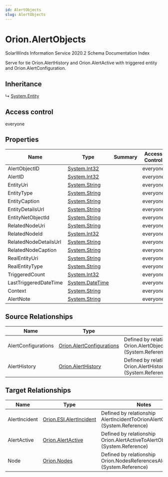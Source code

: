 ```yaml
---
id: AlertObjects
slug: AlertObjects
---
```


# Orion.AlertObjects

SolarWinds Information Service 2020.2 Schema Documentation Index

Serve for tie Orion.AlertHistory and Orion.AlertActive with triggered entity and Orion.AlertConfiguration.

## Inheritance

↳ [System.Entity](./../System/Entity)

## Access control

everyone

## Properties

| Name | Type | Summary | Access Control |
| ------ | ------ | ------ | ------ |
| AlertObjectID | [System.Int32](https://docs.microsoft.com/en-us/dotnet/api/system.int32) |  | everyone |
| AlertID | [System.Int32](https://docs.microsoft.com/en-us/dotnet/api/system.int32) |  | everyone |
| EntityUri | [System.String](https://docs.microsoft.com/en-us/dotnet/api/system.string) |  | everyone |
| EntityType | [System.String](https://docs.microsoft.com/en-us/dotnet/api/system.string) |  | everyone |
| EntityCaption | [System.String](https://docs.microsoft.com/en-us/dotnet/api/system.string) |  | everyone |
| EntityDetailsUrl | [System.String](https://docs.microsoft.com/en-us/dotnet/api/system.string) |  | everyone |
| EntityNetObjectId | [System.String](https://docs.microsoft.com/en-us/dotnet/api/system.string) |  | everyone |
| RelatedNodeUri | [System.String](https://docs.microsoft.com/en-us/dotnet/api/system.string) |  | everyone |
| RelatedNodeId | [System.Int32](https://docs.microsoft.com/en-us/dotnet/api/system.int32) |  | everyone |
| RelatedNodeDetailsUrl | [System.String](https://docs.microsoft.com/en-us/dotnet/api/system.string) |  | everyone |
| RelatedNodeCaption | [System.String](https://docs.microsoft.com/en-us/dotnet/api/system.string) |  | everyone |
| RealEntityUri | [System.String](https://docs.microsoft.com/en-us/dotnet/api/system.string) |  | everyone |
| RealEntityType | [System.String](https://docs.microsoft.com/en-us/dotnet/api/system.string) |  | everyone |
| TriggeredCount | [System.Int32](https://docs.microsoft.com/en-us/dotnet/api/system.int32) |  | everyone |
| LastTriggeredDateTime | [System.DateTime](https://docs.microsoft.com/en-us/dotnet/api/system.datetime) |  | everyone |
| Context | [System.String](https://docs.microsoft.com/en-us/dotnet/api/system.string) |  | everyone |
| AlertNote | [System.String](https://docs.microsoft.com/en-us/dotnet/api/system.string) |  | everyone |

## Source Relationships

| Name | Type | Notes |
| ------ | ------ | ------ |
| AlertConfigurations | [Orion.AlertConfigurations](./../Orion/AlertConfigurations) | Defined by relationship Orion.AlertObjectsToAlertConfigurations (System.Reference) |
| AlertHistory | [Orion.AlertHistory](./../Orion/AlertHistory) | Defined by relationship Orion.AlertHistoryToAlertObjects (System.Reference) |

## Target Relationships

| Name | Type | Notes |
| ------ | ------ | ------ |
| AlertIncident | [Orion.ESI.AlertIncident](./../Orion.ESI/AlertIncident) | Defined by relationship AlertIncidentToOrionAlertObjects (System.Reference) |
| AlertActive | [Orion.AlertActive](./../Orion/AlertActive) | Defined by relationship Orion.AlertActiveToAlertObjects (System.Reference) |
| Node | [Orion.Nodes](./../Orion/Nodes) | Defined by relationship Orion.NodesReferencesAlertObjects (System.Reference) |

